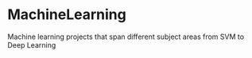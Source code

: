 # MachineLearning
Machine learning projects that span different subject areas from SVM to Deep Learning
